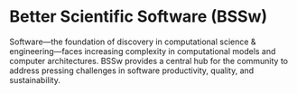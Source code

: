 # Better Scientific Software (BSSw)

Software—the foundation of discovery in computational science & engineering—faces increasing complexity in computational models and computer architectures. BSSw provides a central hub for the community to address pressing challenges in software productivity, quality, and sustainability.

<!---
Slide1 L: blog_posts/a-look-at-software-focused-topics-at-siam-cse21
Slide1 R: images/raw/master/Blog_0321_Siam.png
Slide2 L: blog_posts/nsf-sponsored-2021-bssw-fellows
Slide2 R: events/2021-exascale-computing-project-community-bof-days
Slide3 L: items/github-actions-for-automation
Slide3 R: items/scaling-yourself-as-a-software-developer
Slide4 L: blog_posts/useful-practices-for-software-engineering-on-medium-sized-distributed-scientific-projects
Slide4 R: images/raw/master/Blog_0221_MediumDistrib.jpg
Slide5 L: items/pull-request-size-matters
Slide5 R: events/events/webinar-a-workflow-for-increasing-the-quality-of-scientific-software
Slide6 L: events/international-workshop-on-practical-reproducible-evaluation-of-systems-p-recs-21
Slide6 R: events/the-collaborations-workshop-2021-cw21
--->

<!---
Caution: Blank line after first comment mark (or before last comment mark) causes build failure.
LCM: Saving for use again later
Slide4 L: blog_posts/better-scientific-software-2020-highlights
Slide4 R: images/raw/master/Blog_0121_Montage.png
--->

<!---
[Site Overview](SiteOverview.md)

[Communities Overview](CommunitiesOverview.md)

[Intro to CSE](IntroToCse.md)

[Intro to HPC](IntroToHpc.md)

--->
